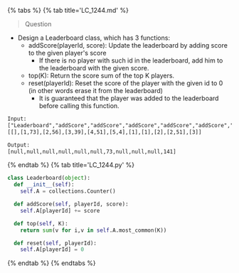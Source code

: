 {% tabs %}
{% tab title='LC_1244.md' %}

> Question

* Design a Leaderboard class, which has 3 functions:
  * addScore(playerId, score): Update the leaderboard by adding score to the given player's score
    * If there is no player with such id in the leaderboard, add him to the leaderboard with the given score.
  * top(K): Return the score sum of the top K players.
  * reset(playerId): Reset the score of the player with the given id to 0 (in other words erase it from the leaderboard)
    * It is guaranteed that the player was added to the leaderboard before calling this function.

```txt
Input:
["Leaderboard","addScore","addScore","addScore","addScore","addScore","top","reset","reset","addScore","top"]
[[],[1,73],[2,56],[3,39],[4,51],[5,4],[1],[1],[2],[2,51],[3]]

Output:
[null,null,null,null,null,null,73,null,null,null,141]
```

{% endtab %}
{% tab title='LC_1244.py' %}

```py
class Leaderboard(object):
  def __init__(self):
    self.A = collections.Counter()

  def addScore(self, playerId, score):
    self.A[playerId] += score

  def top(self, K):
    return sum(v for i,v in self.A.most_common(K))

  def reset(self, playerId):
    self.A[playerId] = 0
```

{% endtab %}
{% endtabs %}
